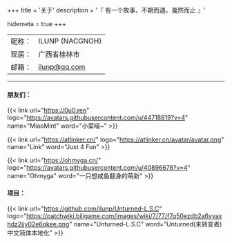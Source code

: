 +++
title = '关于'
description = '『 有一个故事，不期而遇，戛然而止 』'

hidemeta = true
+++

|     |    |
| :-: | :- |
| 昵称： | ILUNP (NACGNOH) |
| 现居： | 广西省桂林市 |
| 邮箱： | [ilunp@qq.com](MAILTO:ILUNP.COM) |

---

#### 朋友们：

{{< link url="https://0u0.ren" logo="https://avatars.githubusercontent.com/u/44718819?v=4" name="MiaoMint" word="小菜喵~" >}}

{{< link url="https://atlinker.cn/" logo="https://atlinker.cn/avatar/avatar.png" name="Link" word="Just 4 Fun" >}}

{{< link url="https://ohmyga.cn/" logo="https://avatars.githubusercontent.com/u/40896676?v=4" name="Ohmyga" word="一只想咸鱼翻身的萌新" >}}

#### 项目：

{{< link url="https://github.com/ilunp/Unturned-L.S.C" logo="https://patchwiki.biligame.com/images/wiki/7/77/f7q50ezdb2a6vyaxhdz2jjy02e6qkee.png" name="Unturned-L.S.C" word="Unturned(未转变者)中文简体本地化" >}}